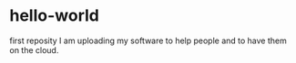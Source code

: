 # hello-world
first reposity
I am uploading my software to help people and to have them on the cloud.

